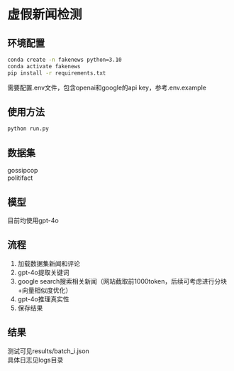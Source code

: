 # 虚假新闻检测

## 环境配置
```bash
conda create -n fakenews python=3.10
conda activate fakenews
pip install -r requirements.txt
```
需要配置.env文件，包含openai和google的api key，参考.env.example

## 使用方法
```bash
python run.py
```

## 数据集
gossipcop  
politifact

## 模型
目前均使用gpt-4o

## 流程
1. 加载数据集新闻和评论
2. gpt-4o提取关键词
3. google search搜索相关新闻（网站截取前1000token，后续可考虑进行分块+向量相似度优化）
4. gpt-4o推理真实性
5. 保存结果

## 结果
测试可见results/batch_i.json  
具体日志见logs目录
